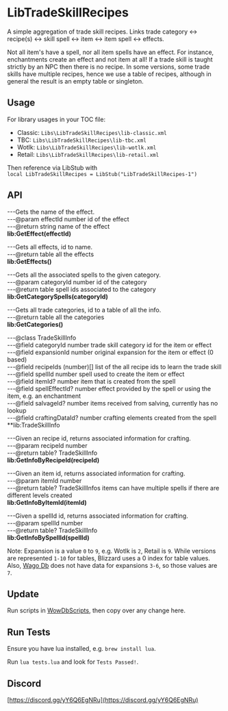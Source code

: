 # LibTradeSkillRecipes

A simple aggregation of trade skill recipes. Links trade category &lt;-&gt; recipe(s) &lt;-&gt; skill spell &lt;-&gt; item &lt;-&gt; item spell &lt;-&gt; effects.

Not all item's have a spell, nor all item spells have an effect. For instance, enchantments create an effect and not item at all!
If a trade skill is taught strictly by an NPC then there is no recipe. In some versions, some trade skills have multiple recipes,
hence we use a table of recipes, although in general the result is an empty table or singleton. 

## Usage
For library usages in your TOC file:  
  * Classic: `Libs\LibTradeSkillRecipes\lib-classic.xml`  
  * TBC: `Libs\LibTradeSkillRecipes\lib-tbc.xml`  
  * Wotlk: `Libs\LibTradeSkillRecipes\lib-wotlk.xml`  
  * Retail: `Libs\LibTradeSkillRecipes\lib-retail.xml`  

Then reference via LibStub with  
`local LibTradeSkillRecipes = LibStub("LibTradeSkillRecipes-1")`

## API

---Gets the name of the effect.  
---@param effectId number id of the effect  
---@return string name of the effect  
**lib:GetEffect(effectId)**

---Gets all effects, id to name.  
---@return table all the effects  
**lib:GetEffects()**

---Gets all the associated spells to the given category.  
---@param categoryId number id of the category  
---@return table spell ids associated to the category  
**lib:GetCategorySpells(categoryId)**

---Gets all trade categories, id to a table of all the info.  
---@return table all the categories  
**lib:GetCategories()**

---@class TradeSkillInfo  
---@field categoryId number trade skill category id for the item or effect  
---@field expansionId number original expansion for the item or effect (0 based)  
---@field recipeIds (number)[] list of the all recipe ids to learn the trade skill  
---@field spellId number spell used to create the item or effect  
---@field itemId? number item that is created from the spell  
---@field spellEffectId? number effect provided by the spell or using the item, e.g. an enchantment  
---@field salvageId? number items received from salving, currently has no lookup  
---@field craftingDataId? number crafting elements created from the spell  
**lib:TradeSkillInfo  

---Given an recipe id, returns associated information for crafting.  
---@param recipeId number  
---@return table? TradeSkillInfo  
**lib:GetInfoByRecipeId(recipeId)**  

---Given an item id, returns associated information for crafting.  
---@param itemId number  
---@return table? TradeSkillInfos items can have multiple spells if there are different levels created  
**lib:GetInfoByItemId(itemId)**

---Given a spellId id, returns associated information for crafting.  
---@param spellId number  
---@return table? TradeSkillInfo  
**lib:GetInfoBySpellId(spellId)**

Note: Expansion is a value `0` to `9`, e.g. Wotlk is `2`, Retail is `9`. While versions are represented `1-10` for tables, 
Blizzard uses a 0 index for table values. Also, [Wago Db](https://wago.tools/db2/) does not have data for expansions `3-6`, so those values are `7`.

## Update
Run scripts in [WowDbScripts](https://github.com/thespags/WowDbScripts), 
then copy over any change here.

## Run Tests
Ensure you have lua installed, e.g. `brew install lua`.

Run `lua tests.lua` and look for `Tests Passed!`.

## Discord
[https://discord.gg/yY6Q6EgNRu](https://discord.gg/yY6Q6EgNRu)